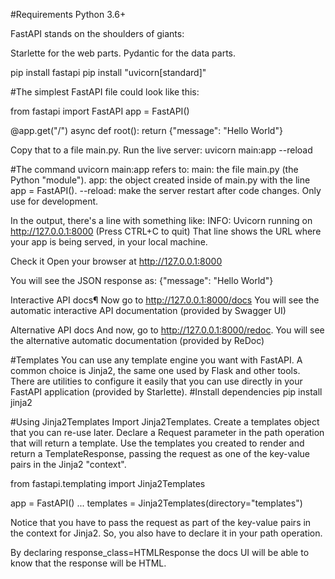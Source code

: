 #Requirements
Python 3.6+

FastAPI stands on the shoulders of giants:

Starlette for the web parts.
Pydantic for the data parts.

pip install fastapi
pip install "uvicorn[standard]"

#The simplest FastAPI file could look like this:

from fastapi import FastAPI
app = FastAPI()

@app.get("/")
async def root():
    return {"message": "Hello World"}

Copy that to a file main.py.
Run the live server: uvicorn main:app --reload

#The command uvicorn main:app refers to:
main: the file main.py (the Python "module").
app: the object created inside of main.py with the line app = FastAPI().
--reload: make the server restart after code changes. Only use for development.

In the output, there's a line with something like:
INFO:     Uvicorn running on http://127.0.0.1:8000 (Press CTRL+C to quit)
That line shows the URL where your app is being served, in your local machine.

Check it
Open your browser at http://127.0.0.1:8000

You will see the JSON response as:
{"message": "Hello World"}

Interactive API docs¶
Now go to http://127.0.0.1:8000/docs
You will see the automatic interactive API documentation (provided by Swagger UI)

Alternative API docs
And now, go to http://127.0.0.1:8000/redoc.
You will see the alternative automatic documentation (provided by ReDoc)

#Templates
You can use any template engine you want with FastAPI.
A common choice is Jinja2, the same one used by Flask and other tools.
There are utilities to configure it easily that you can use directly in your FastAPI application (provided by Starlette).
#Install dependencies
pip install jinja2

#Using Jinja2Templates
Import Jinja2Templates.
Create a templates object that you can re-use later.
Declare a Request parameter in the path operation that will return a template.
Use the templates you created to render and return a TemplateResponse, passing the request as one of the key-value pairs in the Jinja2 "context".

from fastapi.templating import Jinja2Templates

app = FastAPI()
...
templates = Jinja2Templates(directory="templates")

Notice that you have to pass the request as part of the key-value pairs in the context for Jinja2. So, you also have to declare it in your path operation.

By declaring response_class=HTMLResponse the docs UI will be able to know that the response will be HTML.


